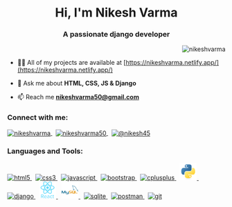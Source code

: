 <h1 align="center">Hi, I'm Nikesh Varma</h1>
<h3 align="center">A passionate django developer</h3>

<p align="right"> <img src="https://komarev.com/ghpvc/?username=nikeshvarma&label=Profile%20views&color=0e75b6&style=flat" alt="nikeshvarma" /> </p>

- 👨‍💻 All of my projects are available at [https://nikeshvarma.netlify.app/](https://nikeshvarma.netlify.app/)

- 💬 Ask me about **HTML, CSS, JS & Django**

- 📫 Reach me **nikeshvarma50@gmail.com**

<h3 align="left">Connect with me:</h3>

<p align="left">
  <a href="https://www.codechef.com/users/nikeshvarma" target="blank">
    <img align="center" src="https://cdn.codechef.com/sites/all/themes/abessive/cc-logo.svg" alt="nikeshvarma" height="30" width="60" />
  </a>
  &nbsp;
   <a href="https://www.hackerrank.com/nikeshvarma50" target="blank">
     <img align="center" src="https://hrcdn.net/community-frontend/assets/brand/logo-new-white-green-a5cb16e0ae.svg" alt="nikeshvarma50" height="20" width="100" />
  </a>
  &nbsp;
  <a href="https://www.hackerearth.com/@nikesh45" target="blank">
    <img align="center" src="https://static-fastly.hackerearth.com/newton/production/static/images/common/he-header-logo.svg" alt="@nikesh45" height="20" width="100" />
  </a>
</p>

<h3 align="left">Languages and Tools:</h3>

<p align="left"> 
  <a href="https://www.w3.org/html/" target="_blank"> 
    <img src="https://img.icons8.com/color/96/000000/html-5--v1.png" alt="html5" width="40" height="40"/> 
  </a>
  &nbsp;
  <a href="https://www.w3schools.com/css/" target="_blank"> 
    <img src="https://img.icons8.com/color/96/000000/css3.png" alt="css3" width="40" height="40"/>
  </a> 
  &nbsp;
  <a href="https://developer.mozilla.org/en-US/docs/Web/JavaScript" target="_blank">
    <img src="https://img.icons8.com/color/96/000000/javascript.png" alt="javascript" width="40" height="40"/> 
  </a>
  &nbsp;
  <a href="https://getbootstrap.com" target="_blank"> 
    <img src="https://img.icons8.com/color/96/000000/bootstrap.png" alt="bootstrap" width="40" height="40"/>
  </a>
  &nbsp;
  <a href="https://www.w3schools.com/cpp/" target="_blank">
    <img src="https://img.icons8.com/color/96/000000/c-plus-plus-logo.png" alt="cplusplus" width="40" height="40"/> 
  </a>
  &nbsp;
  <a href="https://www.python.org" target="_blank"> 
    <img src="https://raw.githubusercontent.com/devicons/devicon/master/icons/python/python-original.svg" alt="python" width="40" height="40"/> 
  </a>
  &nbsp;
  <a href="https://www.djangoproject.com/" target="_blank"> 
    <img src="https://img.icons8.com/color/96/000000/django.png" alt="django" width="40" height="40"/>
  </a> 
  &nbsp;
  <a href="https://reactjs.org/" target="_blank"> 
    <img src="https://raw.githubusercontent.com/devicons/devicon/master/icons/react/react-original-wordmark.svg" alt="react" width="40" height="40"/> 
  </a>
  &nbsp;
  <a href="https://www.mysql.com/" target="_blank"> 
    <img src="https://raw.githubusercontent.com/devicons/devicon/master/icons/mysql/mysql-original-wordmark.svg" alt="mysql" width="40" height="40"/> 
  </a>
  &nbsp;
  <a href="https://www.sqlite.org/" target="_blank"> 
    <img src="https://www.vectorlogo.zone/logos/sqlite/sqlite-icon.svg" alt="sqlite" width="40" height="40"/> 
  </a>
  &nbsp;
  <a href="https://postman.com" target="_blank"> 
    <img src="https://www.vectorlogo.zone/logos/getpostman/getpostman-icon.svg" alt="postman" width="40" height="40"/>
  </a>
  &nbsp;
  <a href="https://git-scm.com/" target="_blank"> 
    <img src="https://www.vectorlogo.zone/logos/git-scm/git-scm-icon.svg" alt="git" width="40" height="40"/> 
  </a>
</p>

